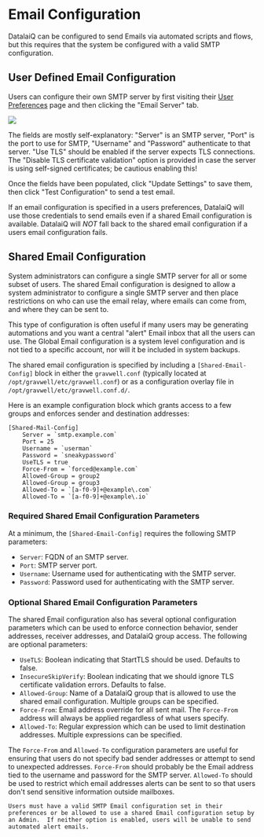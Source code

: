 # Email Configuration

DatalaiQ can be configured to send Emails via automated scripts and flows, but this requires that the system be configured with a valid SMTP configuration.

## User Defined Email Configuration

Users can configure their own SMTP server by first visiting their <a href="/configuration/gui.html#user-preferences">User Preferences</a> page and then clicking the "Email Server" tab.

![](email-prefs.png)


The fields are mostly self-explanatory: "Server" is an SMTP server, "Port" is the port to use for SMTP, "Username" and "Password" authenticate to that server. "Use TLS" should be enabled if the server expects TLS connections. The "Disable TLS certificate validation" option is provided in case the server is using self-signed certificates; be cautious enabling this!

Once the fields have been populated, click "Update Settings" to save them, then click "Test Configuration" to send a test email.

If an email configuration is specified in a users preferences, DatalaiQ will use those credentials to send emails even if a shared Email configuration is available.  DatalaiQ will *NOT* fall back to the shared email configuration if a users email configuration fails.

## Shared Email Configuration

System administrators can configure a single SMTP server for all or some subset of users.  The shared Email configuration is designed to allow a system administrator to configure a single SMTP server and then place restrictions on who can use the email relay, where emails can come from, and where they can be sent to.

This type of configuration is often useful if many users may be generating automations and you want a central "alert" Email inbox that all the users can use.  The Global Email configuration is a system level configuration and is not tied to a specific account, nor will it be included in system backups.

The shared email configuration is specified by including a `[Shared-Email-Config]` block in either the `gravwell.conf` (typically located at `/opt/gravwell/etc/gravwell.conf`) or as a configuration overlay file in `/opt/gravwell/etc/gravwell.conf.d/`.

Here is an example configuration block which grants access to a few groups and enforces sender and destination addresses:

```
[Shared-Mail-Config]
	Server = `smtp.example.com`
	Port = 25
	Username = `userman`
	Password = `sneakypassword`
	UseTLS = true
	Force-From = `forced@example.com`
	Allowed-Group = group2
	Allowed-Group = group3
	Allowed-To = `[a-f0-9]+@example\.com`
	Allowed-To = `[a-f0-9]+@example\.io`
```


### Required Shared Email Configuration Parameters

At a minimum, the `[Shared-Email-Config]` requires the following SMTP parameters:

* `Server`: FQDN of an SMTP server.
* `Port`: SMTP server port.
* `Username`: Username used for authenticating with the SMTP server.
* `Password`: Password used for authenticating with the SMTP server.

### Optional Shared Email Configuration Parameters

The shared Email configuration also has several optional configuration parameters which can be used to enforce connection behavior, sender addresses, receiver addresses, and DatalaiQ group access.  The following are optional parameters:

* `UseTLS`: Boolean indicating that StartTLS should be used.  Defaults to false.
* `InsecureSkipVerify`: Boolean indicating that we should ignore TLS certificate validation errors.  Defaults to false.
* `Allowed-Group`: Name of a DatalaiQ group that is allowed to use the shared email configuration.  Multiple groups can be specified.
* `Force-From`: Email address override for all sent mail.  The `Force-From` address will always be applied regardless of what users specify.
* `Allowed-To`: Regular expression which can be used to limit destination addresses.  Multiple expressions can be specified.

The `Force-From` and `Allowed-To` configuration parameters are useful for ensuring that users do not specify bad sender addresses or attempt to send to unexpected addresses.  `Force-From` should probably be the Email address tied to the username and password for the SMTP server.  `Allowed-To` should be used to restrict which email addresses alerts can be sent to so that users don't send sensitive information outside mailboxes.

```{note}
Users must have a valid SMTP Email configuration set in their preferences or be allowed to use a shared Email configuration setup by an Admin.  If neither option is enabled, users will be unable to send automated alert emails.
```
